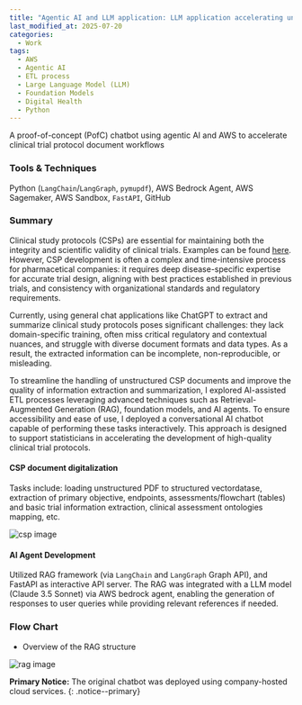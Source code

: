 ```yaml
---
title: "Agentic AI and LLM application: LLM application accelerating unstructured clinical trial document (CSPs) development"
last_modified_at: 2025-07-20
categories:
  - Work
tags:
  - AWS
  - Agentic AI
  - ETL process
  - Large Language Model (LLM)
  - Foundation Models
  - Digital Health
  - Python
---
```


A proof-of-concept (PofC) chatbot using agentic AI and AWS to accelerate clinical trial protocol document workflows

### Tools & Techniques
Python (`LangChain`/`LangGraph`, `pymupdf`), AWS Bedrock Agent, AWS Sagemaker, AWS Sandbox, `FastAPI`, GitHub

### Summary

Clinical study protocols (CSPs) are essential for maintaining both the integrity and scientific validity of clinical trials. Examples can be found [here](https://clinicaltrials.gov/). However, CSP development is often a complex and time-intensive process for pharmacetical companies: it requires deep disease-specific expertise for accurate trial design, aligning with best practices established in previous trials, and consistency with organizational standards and regulatory requirements. 

Currently, using general chat applications like ChatGPT to extract and summarize clinical study protocols poses significant challenges: they lack domain-specific training, often miss critical regulatory and contextual nuances, and struggle with diverse document formats and data types. As a result, the extracted information can be incomplete, non-reproducible, or misleading.

To streamline the handling of unstructured CSP documents and improve the quality of information extraction and summarization, I explored AI-assisted ETL processes leveraging advanced techniques such as Retrieval-Augmented Generation (RAG), foundation models, and AI agents. To ensure accessibility and ease of use, I deployed a conversational AI chatbot capable of performing these tasks interactively. This approach is designed to support statisticians in accelerating the development of high-quality clinical trial protocols.

#### CSP document digitalization

Tasks include: loading unstructured PDF to structured vectordatase, extraction of primary objective, endpoints, assessments/flowchart (tables) and basic trial information extraction, clinical assessment ontologies mapping, etc.

![csp image](../../assets/images/csps_overview.png)

#### AI Agent Development

Utilized RAG framework (via `LangChain` and `LangGraph` Graph API), and FastAPI as interactive API server. The RAG was integrated with a LLM model (Claude 3.5 Sonnet) via AWS bedrock agent, enabling the generation of responses to user queries while providing relevant references if needed.

### Flow Chart

* Overview of the RAG structure 

![rag image](../../assets/images/graph.png)

**Primary Notice:** The original chatbot was deployed using company-hosted cloud services.
{: .notice--primary}



